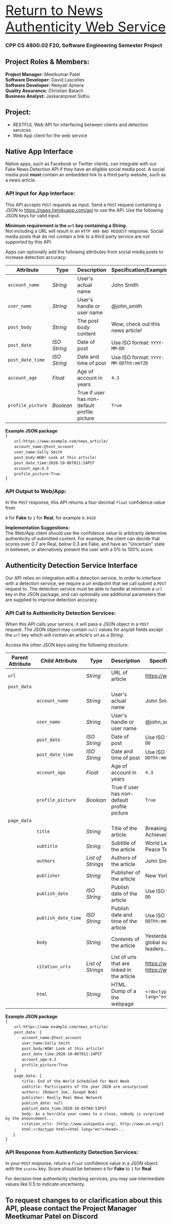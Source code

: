 <a href="https://naws.herokuapp.com/" style="font-size: 42px">Return to News Authenticity Web Service</a>  
### CPP CS 4800.02 F20, Software Engineering Semester Project
  
## Project Roles & Members:
 
**Project Manager:** Meetkumar Patel  
**Software Developer:** David Lascelles  
**Software Developer:** Neeyati Ajmera  
**Quality Assurance:** Christian Batach  
**Business Analyst:** Jaskaranpreet Sidhu  
  
## Project: 
- RESTFUL Web API for interfacing between clients and detection services
- Web App client for the web service 


## Native App Interface

Native apps, such as Facebook or Twitter clients, can integrate with our Fake News Detection API 
if they have an eligible social media post. A social media post **must** contain an embedded link 
to a third party website, such as a news article. 

### API Input for App Interface:
This API accepts `POST` requests as input. 
Send a `POST` request containing a JSON to https://naws.herokuapp.com/api to use the API. 
Use the following JSON keys for valid input.

**Minimum requirement is the `url` key containing a *String*.**  
Not including a URL will result in an `HTTP 400 BAD REQUEST` response.
Social media posts that do not contain a link to a third party service are *not supported* by this API. 

Apps can optionally add the following attributes from social media posts to increase detection accuracy:

|Attribute         |Type        |Description                                      |Specification/Example                |
|------------------|------------|-------------------------------------------------|-------------------------------------|
|`account_name`    |*String*    |User's actual name                               |John Smith                           |
|`user_name`       |*String*    |User's handle or user name                       |@john_smith                          |
|`post_body`       |*String*    |The post body content                            |Wow, check out this news article!    |
|`post_date`       |*ISO String*|Date of post                                     |Use ISO format: `YYYY-MM-DD`         |
|`post_date_time`  |*ISO String*|Date and time of post                            |Use ISO format: `YYYY-MM-DDThh:mmTZD`|
|`account_age`     |*Float*     |Age of account in years                          |`4.3`                                |
|`profile_picture` |*Boolean*   |True if user has non-default profile picture     |`True`                               |

**Example JSON package**  
`{`  
&nbsp;&nbsp;&nbsp;&nbsp;&nbsp;&nbsp; `url:https://www.example.com/news_article/`  
&nbsp;&nbsp;&nbsp;&nbsp;&nbsp;&nbsp; `account_name:@test_account`  
&nbsp;&nbsp;&nbsp;&nbsp;&nbsp;&nbsp; `user_name:Sally Smith`  
&nbsp;&nbsp;&nbsp;&nbsp;&nbsp;&nbsp; `post_body:WOW! Look at this article!`  
&nbsp;&nbsp;&nbsp;&nbsp;&nbsp;&nbsp; `post_date_time:2020-10-06T011:24PST`  
&nbsp;&nbsp;&nbsp;&nbsp;&nbsp;&nbsp; `account_age:4.3`  
&nbsp;&nbsp;&nbsp;&nbsp;&nbsp;&nbsp; `profile_picture:True`  
`}` 

### API Output to Web/App:
In the `POST` response, this API returns a four decimal `float` confidence value from

`0` for **Fake** to `1` for **Real**, for example `0.0428`

**Implementation Suggestions:**  
The Web/App client should use the confidence value to arbitrarily determine authenticity of submitted content.
For example, the client can decide that scores over 0.7 are Real, below 0.3 are Fake, and have an "Uncertain"
state in between, or alternatively present the user with a 0% to 100% score.

## Authenticity Detection Service Interface
Our API relies on integration with a detection service. In order to interface with a detection service, we require
a url endpoint that we call submit a `POST` request to. The detection service must be able to handle at minimum a
`url` key in the JSON package, and can optionally use additional parameters that are supplied to improve 
detection accuracy.
 
### API Call to Authenticity Detection Services:
When this API calls your service, it will pass a JSON object in a `POST` request. The JSON object may contain `null` 
values for any/all fields except the `url` key which will contain an article's url as a *String*.

Access the other JSON keys using the following structure:

|Parent Attribute|Child Attribute    |Type             |Description                                 |Specification/Example|
|----------------|-------------------|-----------------|--------------------------------------------|---------------------|
|`url`           |                   |*String*         |URL of article                              |https://www.google.com
|`post_data`     |          
|                |`account_name`     |*String*         |User's actual name                          |John Smith
|                |`user_name`        |*String*         |User's handle or user name                  |@john_smith
|                |`post_date`        |*ISO String*     |Date of post                                |Use ISO format: `YYYY-MM-DD`
|                |`post_date_time`   |*ISO String*     |Date and time of post                       |Use ISO format: `YYYY-MM-DDThh:mmTZD`
|                |`account_age`      |*Float*          |Age of account in years                     |`4.3`
|                |`profile_picture`  |*Boolean*        |True if user has non-default profile picture|`True`
|`page_data`     |           
|                |`title`            |*String*         |Title of the article                        |Breaking: World Peace Achieved
|                |`subtitle`         |*String*         |Subtitle of the article                     |World Leaders Agree to Peace Terms
|                |`authors`          |*List of Strings*|Authors of the article                      |John Smith, Jane Doe
|                |`publisher`        |*String*         |Publisher of the article                    |New York Times
|                |`publish_date`     |*ISO String*     |Publish date of the article                 |Use ISO format: `YYYY-MM-DD`
|                |`publish_date_time`|*ISO String*     |Publish date and time of the article        |Use ISO format: `YYYY-MM-DDThh:mmTZD`
|                |`body`             |*String*         |Contents of the article                     |Yesterday afternoon at a global summit, world leaders...
|                |`citation_urls`    |*List of Strings*|List of urls that are linked in the article |https://www.wikipedia.org, https://www.cnn.com
|                |`html`             |*String*         |HTML Dump of a the webpage                  |`<!doctype html><html lang="en"><head>...`

**Example JSON package**  
`{`  
&nbsp;&nbsp;&nbsp;&nbsp;&nbsp;&nbsp; `url:https://www.example.com/news_article/`  
&nbsp;&nbsp;&nbsp;&nbsp;&nbsp;&nbsp; `post_data: {`  
&nbsp;&nbsp;&nbsp;&nbsp;&nbsp;&nbsp;&nbsp;&nbsp;&nbsp;&nbsp;&nbsp;&nbsp; `account_name:@test_account`  
&nbsp;&nbsp;&nbsp;&nbsp;&nbsp;&nbsp;&nbsp;&nbsp;&nbsp;&nbsp;&nbsp;&nbsp; `user_name:Sally Smith`  
&nbsp;&nbsp;&nbsp;&nbsp;&nbsp;&nbsp;&nbsp;&nbsp;&nbsp;&nbsp;&nbsp;&nbsp; `post_body:WOW! Look at this article!`  
&nbsp;&nbsp;&nbsp;&nbsp;&nbsp;&nbsp;&nbsp;&nbsp;&nbsp;&nbsp;&nbsp;&nbsp; `post_date_time:2020-10-06T011:24PST`  
&nbsp;&nbsp;&nbsp;&nbsp;&nbsp;&nbsp;&nbsp;&nbsp;&nbsp;&nbsp;&nbsp;&nbsp; `account_age:4.3`  
&nbsp;&nbsp;&nbsp;&nbsp;&nbsp;&nbsp;&nbsp;&nbsp;&nbsp;&nbsp;&nbsp;&nbsp; `profile_picture:True`  
&nbsp;&nbsp;&nbsp;&nbsp;&nbsp;&nbsp; `}`  
&nbsp;&nbsp;&nbsp;&nbsp;&nbsp;&nbsp; `page_data: {`  
&nbsp;&nbsp;&nbsp;&nbsp;&nbsp;&nbsp;&nbsp;&nbsp;&nbsp;&nbsp;&nbsp;&nbsp; `title: End of the World Scheduled for Next Week`  
&nbsp;&nbsp;&nbsp;&nbsp;&nbsp;&nbsp;&nbsp;&nbsp;&nbsp;&nbsp;&nbsp;&nbsp; `subtitle: Participants of the year 2020 are unsurprised `  
&nbsp;&nbsp;&nbsp;&nbsp;&nbsp;&nbsp;&nbsp;&nbsp;&nbsp;&nbsp;&nbsp;&nbsp; `authors: [Robert Joe, Joseph Bob]`  
&nbsp;&nbsp;&nbsp;&nbsp;&nbsp;&nbsp;&nbsp;&nbsp;&nbsp;&nbsp;&nbsp;&nbsp; `publisher: Really Real News Network`  
&nbsp;&nbsp;&nbsp;&nbsp;&nbsp;&nbsp;&nbsp;&nbsp;&nbsp;&nbsp;&nbsp;&nbsp; `publish_date: null`  
&nbsp;&nbsp;&nbsp;&nbsp;&nbsp;&nbsp;&nbsp;&nbsp;&nbsp;&nbsp;&nbsp;&nbsp; `publish_date_time:2020-10-05T09:53PST`  
&nbsp;&nbsp;&nbsp;&nbsp;&nbsp;&nbsp;&nbsp;&nbsp;&nbsp;&nbsp;&nbsp;&nbsp; `body: As a horrible year comes to a close, nobody is surprised by the anouncement...`  
&nbsp;&nbsp;&nbsp;&nbsp;&nbsp;&nbsp;&nbsp;&nbsp;&nbsp;&nbsp;&nbsp;&nbsp; `citation_urls: [http://www.wikipedia.org/, http://www.un.org/]`  
&nbsp;&nbsp;&nbsp;&nbsp;&nbsp;&nbsp;&nbsp;&nbsp;&nbsp;&nbsp;&nbsp;&nbsp; `html:<!doctype html><html lang="en"><head>...`  
&nbsp;&nbsp;&nbsp;&nbsp;&nbsp;&nbsp;`}`  
`}`  
        
### API Response from Authenticity Detection Services:
In your `POST` response, return a `float` confidence value in a JSON object with the `score=` key. Score should be between `0` for
 **Fake** to `1` for **Real** 

For decision-tree authenticity checking services, you may use intermediate values like 0.5 to indicate uncertainty.

## To request changes to or clarification about this API, please contact the Project Manager Meetkumar Patel on Discord
